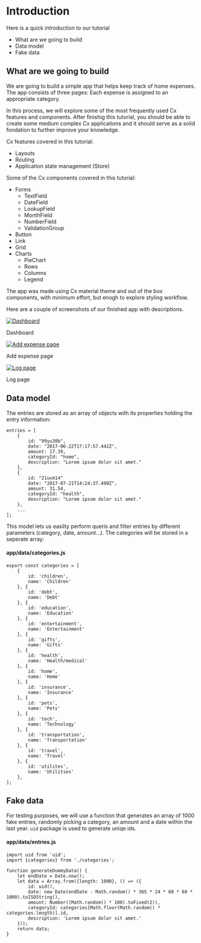 # Introduction

Here is a quick introduction to our tutorial
* What are we going to build
* Data model
* Fake data

## What are we going to build

We are going to build a simple app that helps keep track of home expenses. The app consists of three pages: Each expense is assigned to an appropriate category. 

In this process, we will explore some of the most frequently used Cx features and components. After finishig this tutorial, you should be able to create some medium complex Cx applications and it should serve as a solid fondation to further improve your knowledge.

Cx features covered in this tutorial:
* Layouts
* Routing
* Application state management (Store)

Some of the Cx components covered in this tutorial:
* Forms
    * TextField
    * DateField
    * LookupField
    * MonthField
    * NumberField
    * ValidationGroup
* Button
* Link
* Grid
* Charts
    * PieChart
    * Rows
    * Columns
    * Legend

The app was made using Cx material theme and out of the box components, with minimum effort, but enogh to explore styling workflow.

Here are a couple of screenshots of our finished app with descriptions.

<a href="https://github.com/codaxy/cxjs-home-expenses-app-tutorial/blob/master/tutorial/screenshots/dashboard.PNG">
    <img src="https://github.com/codaxy/cxjs-home-expenses-app-tutorial/blob/master/tutorial/screenshots/dashboard.PNG" alt="Dashboard" />
</a>

Dashboard


<a href="https://github.com/codaxy/cxjs-home-expenses-app-tutorial/blob/master/tutorial/screenshots/add-expense.PNG">
    <img src="https://github.com/codaxy/cxjs-home-expenses-app-tutorial/blob/master/tutorial/screenshots/add-expense.PNG" alt="Add expense page" />
</a>

Add expense page

<a href="https://github.com/codaxy/cxjs-home-expenses-app-tutorial/blob/master/tutorial/screenshots/log.PNG">
    <img src="https://github.com/codaxy/cxjs-home-expenses-app-tutorial/blob/master/tutorial/screenshots/log.PNG" alt="Log page" />
</a>

Log page



## Data model

The entries are stored as an array of objects with its properties holding the entry information: 

```
entries = [
    {
        id: "99yu38b",
        date: "2017-06-22T17:17:57.442Z",
        amount: 17.39,
        categoryId: "home",
        description: "Lorem ipsum dolor sit amet."
    },
    {
        id: "21uvm14"
        date: "2017-07-21T14:24:37.490Z",
        amount: 31.54,
        categoryId: "health",
        description: "Lorem ipsum dolor sit amet."
    },
    ...
];
```

This model lets us easilty perform queris and filter entries by different parameters (category, date, amount...).
The categories will be stored in a seperate array:

#### app/data/categories.js
```
export const categories = [
    {
        id: 'children',
        name: 'Children'
    }, {
        id: 'debt',
        name: 'Debt'
    }, {
        id: 'education',
        name: 'Education'
    }, {
        id: 'entertainment',
        name: 'Entertainment'
    }, {
        id: 'gifts',
        name: 'Gifts'
    }, {
        id: 'health',
        name: 'Health/medical'
    }, {
        id: 'home',
        name: 'Home'
    }, {
        id: 'insurance',
        name: 'Insurance'
    }, {
        id: 'pets',
        name: 'Pets'
    }, {
        id: 'tech',
        name: 'Technology'
    }, {
        id: 'transportation',
        name: 'Transportation'
    }, {
        id: 'travel',
        name: 'Travel'
    }, {
        id: 'utilites',
        name: 'Utilities'
    },
];
```

## Fake data

For testing purposes, we will use a function that generates an array of 1000 fake entries, randomly picking a category, an amount and a date within the last year. `uid` package is used to generate uniqe ids. 

#### app/data/entries.js

```
import uid from 'uid';
import {categories} from './categories';

function generateDummyData() {
    let endDate = Date.now();
    let data = Array.from({length: 1000}, () => ({
        id: uid(),
        date: new Date(endDate - Math.random() * 365 * 24 * 60 * 60 * 1000).toISOString(),
        amount: Number((Math.random() * 100).toFixed(2)),
        categoryId: categories[Math.floor(Math.random() * categories.length)].id,
        description: 'Lorem ipsum dolor sit amet.'
    }));
    return data;
}
```
